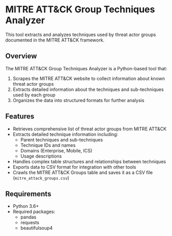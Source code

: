 # MITRE ATT&CK Group Techniques Analyzer

This tool extracts and analyzes techniques used by threat actor groups documented in the MITRE ATT&CK framework.

## Overview

The MITRE ATT&CK Group Techniques Analyzer is a Python-based tool that:

1. Scrapes the MITRE ATT&CK website to collect information about known threat actor groups
2. Extracts detailed information about the techniques and sub-techniques used by each group
3. Organizes the data into structured formats for further analysis

## Features

- Retrieves comprehensive list of threat actor groups from MITRE ATT&CK
- Extracts detailed technique information including:
  - Parent techniques and sub-techniques
  - Technique IDs and names
  - Domains (Enterprise, Mobile, ICS)
  - Usage descriptions
- Handles complex table structures and relationships between techniques
- Exports data to CSV format for integration with other tools
- Crawls the MITRE ATT&CK Groups table and saves it as a CSV file (`mitre_attack_groups.csv`)

## Requirements

- Python 3.6+
- Required packages:
  - pandas
  - requests
  - beautifulsoup4
